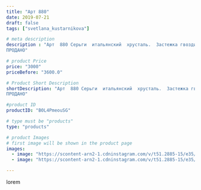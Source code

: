 ```yaml
---
title: "Арт 880"
date: 2019-07-21
draft: false
tags: ["svetlana_kustarnikova"]

# meta description
description : "Арт  880 Серьги  итальянский  хрусталь.  Застежка гвоздики  металл родий.
ПРОДАНО"

# product Price
price: "3000"
priceBefore: "3600.0"

# Product Short Description
shortDescription: "Арт  880 Серьги  итальянский  хрусталь.  Застежка гвоздики  металл родий.
ПРОДАНО"

#product ID
productID: "B0L4PmeouSG"

# type must be "products"
type: "products"

# product Images
# first image will be shown in the product page
images:
  - image: "https://scontent-arn2-1.cdninstagram.com/v/t51.2885-15/e35/p1080x1080/66655951_2871098566294994_5782226413724183260_n.jpg?tp=1&_nc_ht=scontent-arn2-1.cdninstagram.com&_nc_cat=102&_nc_ohc=u54aQEIxD-sAX-YPcxh&ccb=7-4&oh=b51f17593cfdd6381936ea26a9a927b9&oe=60845C39&ig_cache_key=MjA5MzAxMzgwODgxMDQwMDQ2MQ%3D%3D.2-ccb7-4"
  - image: "https://scontent-arn2-1.cdninstagram.com/v/t51.2885-15/e35/p1080x1080/66507243_131233314790799_5657263242485685803_n.jpg?tp=1&_nc_ht=scontent-arn2-1.cdninstagram.com&_nc_cat=111&_nc_ohc=fWnKLcWQMEcAX9eAWSc&ccb=7-4&oh=991ef96b05e287c61b849ab94aec3b8f&oe=60851351&ig_cache_key=MjA5MzAxMzgwODgwMTk3MTA5Mw%3D%3D.2-ccb7-4"

---
```

lorem
